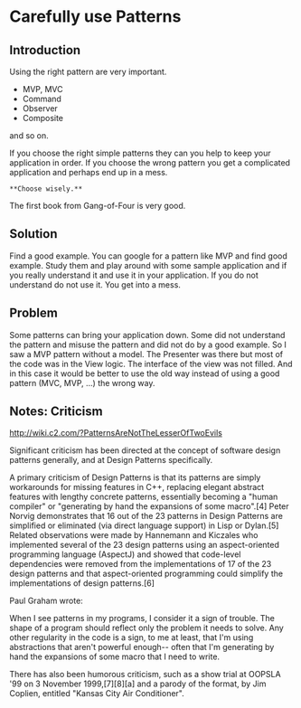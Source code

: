 # Carefully use Patterns

## Introduction

Using the right pattern are very important. 

- MVP, MVC
- Command
- Observer
- Composite

and so on.

If you choose the right simple patterns they can you help to keep your application in order. If you choose the wrong pattern you get a complicated application and perhaps end up in a mess.

`**Choose wisely.**`

The first book from Gang-of-Four is very good.

## Solution

Find a good example. You can google for a pattern like MVP and find good example. Study them and play around with some sample application and if you really understand it and use it in your application.
If you do not understand do not use it. You get into a mess.

## Problem

Some patterns can bring your application down.
Some did not understand the pattern and misuse the pattern and did not do by a good example. So I saw a MVP pattern without a model. The Presenter was there but most of the code was in the View logic. The interface of the view was not filled. And in this case it would be better to use the old way instead of using a good pattern (MVC, MVP, ...) the wrong way.


## Notes: Criticism

http://wiki.c2.com/?PatternsAreNotTheLesserOfTwoEvils

Significant criticism has been directed at the concept of software design patterns generally, and at Design Patterns specifically.

A primary criticism of Design Patterns is that its patterns are simply workarounds for missing features in C++, replacing elegant abstract features with lengthy concrete patterns, essentially becoming a "human compiler" or "generating by hand the expansions of some macro".[4] Peter Norvig demonstrates that 16 out of the 23 patterns in Design Patterns are simplified or eliminated (via direct language support) in Lisp or Dylan.[5] Related observations were made by Hannemann and Kiczales who implemented several of the 23 design patterns using an aspect-oriented programming language (AspectJ) and showed that code-level dependencies were removed from the implementations of 17 of the 23 design patterns and that aspect-oriented programming could simplify the implementations of design patterns.[6]

Paul Graham wrote:

When I see patterns in my programs, I consider it a sign of trouble. The shape of a program should reflect only the problem it needs to solve. Any other regularity in the code is a sign, to me at least, that I'm using abstractions that aren't powerful enough-- often that I'm generating by hand the expansions of some macro that I need to write.

There has also been humorous criticism, such as a show trial at OOPSLA '99 on 3 November 1999,[7][8][a] and a parody of the format, by Jim Coplien, entitled "Kansas City Air Conditioner".